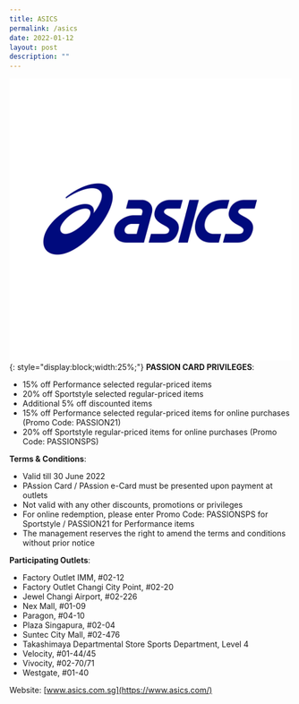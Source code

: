 ```yaml
---
title: ASICS
permalink: /asics
date: 2022-01-12
layout: post
description: ""
---
```

![Alt text for image on Isomer site](/images/ASICS.jfif) {: style="display:block;width:25%;"}
**PASSION CARD PRIVILEGES**:
* 15% off Performance selected regular-priced items
* 20% off Sportstyle selected regular-priced items
* Additional 5% off discounted items
* 15% off Performance selected regular-priced items for online purchases (Promo Code: PASSION21)
* 20% off Sportstyle regular-priced items for online purchases (Promo Code: PASSIONSPS)

**Terms & Conditions**:
* Valid till 30 June 2022
* PAssion Card / PAssion e-Card must be presented upon payment at outlets
* Not valid with any other discounts, promotions or privileges
* For online redemption, please enter Promo Code: PASSIONSPS for Sportstyle / PASSION21 for Performance items
* The management reserves the right to amend the terms and conditions without prior notice


**Participating Outlets**:
* Factory Outlet IMM, #02-12
* Factory Outlet Changi City Point, #02-20
* Jewel Changi Airport, #02-226
* Nex Mall, #01-09
* Paragon, #04-10
* Plaza Singapura, #02-04
* Suntec City Mall, #02-476
* Takashimaya Departmental Store Sports Department, Level 4
* Velocity, #01-44/45
* Vivocity, #02-70/71
* Westgate, #01-40

Website: [www.asics.com.sg](https://www.asics.com/)